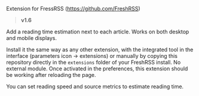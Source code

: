 Extension for FressRSS (<https://github.com/FreshRSS>)

> **v1.6**

Add a reading time estimation next to each article.
Works on both desktop and mobile displays.

Install it the same way as any other extension, with the integrated tool in the interface (parameters icon -> extensions) or manually by copying this repository directly in the `extensions` folder of your FreshRSS install.
No external module. Once activated in the preferences, this extension should be working after reloading the page.

You can set reading speed and source metrics to estimate reading time.
